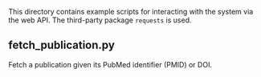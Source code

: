 This directory contains example scripts for interacting with the
system via the web API. The third-party package `requests` is used.

fetch_publication.py
------------------

Fetch a publication given its PubMed identifier (PMID) or DOI.
